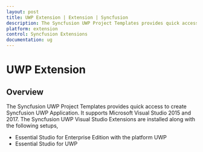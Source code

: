 ```yaml
---
layout: post
title: UWP Extension | Extension | Syncfusion
description: The Syncfusion UWP Project Templates provides quick access to create Syncfusion UWP Application by adding the required assemblies
platform: extension
control: Syncfusion Extensions
documentation: ug
---
```


# UWP Extension

## Overview

The Syncfusion UWP Project Templates provides quick access to create Syncfusion UWP Application. It supports Microsoft Visual Studio 2015 and 2017. The Syncfusion UWP Visual Studio Extensions are installed along with the following setups,

* Essential Studio for Enterprise Edition with the platform UWP
* Essential Studio for UWP


